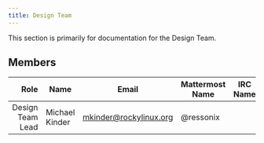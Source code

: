 ```yaml
---
title: Design Team
---
```


This section is primarily for documentation for the Design Team.

## Members

|                                Role 	| Name                          	| Email               		| Mattermost Name  	| IRC Name |
|------------------------------------:	|-------------------------------	|---------------------		|---			| --- |
| Design Team Lead | Michael Kinder | mkinder@rockylinux.org | @ressonix | |

